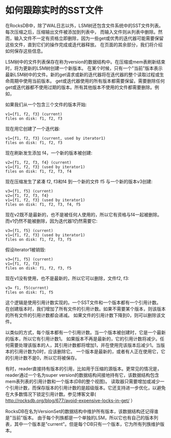 # 如何跟踪实时的SST文件

在RocksDB中，除了WAL日志以外，LSM树还包含文件系统中的SST文件列表。每次压缩之后，压缩输出文件被添加到列表中，
而输入文件则从列表中删除。然而，输入文件不一定有资格立即删除，因为一些get或优秀的迭代器可能需要保留这些文件，直到它们的操作完成或迭代器释放。
在页面的其余部分，我们将介绍如何保存这些信息。

LSM树中的文件列表保存在称为version的数据结构中。在压缩或mem表刷新结束时，将为更新的LSM树创建一个新版本。
在某个时候，只有一个"当前"版本表示最新LSM树中的文件。新的get请求或新的迭代器将在迭代器的整个读取过程或生命周期中使用当前版本。
get或迭代器使用的所有版本都需要保留。需要删除任何get或迭代器都不使用过期的版本。所有其他版本不使用的文件都需要删除。例如，

如果我们从一个包含三个文件的版本开始:

    v1={f1, f2, f3} (current)
    files on disk: f1, f2, f3
    
现在用它创建了一个迭代器:

    v1={f1, f2, f3} (current, used by iterator1)
    files on disk: f1, f2, f3
    
现在刷新发生添加 f4，一个新的版本被创建:

    v2={f1, f2, f3, f4} (current)
    v1={f1, f2, f3} (used by iterator1)
    files on disk: f1, f2, f3, f4
    
现在压缩发生了紧凑 f2, f3和f4 到一个新的文件 f5 与一个新的版本v3创建:

    v3={f1, f5} (current)
    v2={f1, f2, f3, f4}
    v1={f1, f2, f3} (used by iterator1)
    files on disk: f1, f2, f3, f4, f5
    
现在v2既不是最新的，也不是被任何人使用的，所以它有资格与f4一起被删除。而v1仍然不能被删除，因为迭代器1仍然需要它:

    v3={f1, f5} (current)
    v1={f1, f2, f3} (used by iterator1)
    files on disk: f1, f2, f3, f5
    
假设iterator1被销毁:

    v3={f1, f5} (current)
    v1={f1, f2, f3}
    files on disk: f1, f2, f3, f5
    
现在v1没有使用，也不是最新的，所以它可以删除，文件f2, f3:

    v3= f1, f5(current)
    files on disk: f1, f5
    
这个逻辑是使用引用计数实现的。一个SST文件和一个版本都有一个引用计数。
在创建版本时，我们增加了所有文件的引用计数。如果不需要某个版本，则该版本的所有文件的引用计数都会递减。
如果文件的引用计数下降到0，则可以删除该文件。

以类似的方式，每个版本都有一个引用计数。当一个版本被创建时，它是一个最新的版本，所以它有引用计数1。
如果版本不再是最新的，它的引用计数将减少。任何需要处理该版本的人，其引用计数都将增加1，并在使用完该版本后减少1。当版本的引用计数为0时，应该删除它。
一个版本是最新的，或者有人正在使用它，它的引用计数不是0，所以它将被保存。

有时，reader直接持有版本的引用，比如用于压缩的源版本。更常见的情况是，reader通过一个名为super version的数据结构间接地持有它，该数据结构包含mem表列表的引用计数和一个版本(DB的整个视图)。
读取器只需要增加或减少一个引用计数，而保存版本的引用计数的是超级版本。它还支持进一步优化，以避免在大多数情况下锁定引用计数。参见博客文章( http://rocksdb.org/blog/677/avoid-expensive-locks-in-get/ ）

RocksDB在名为VersionSet的数据结构中维护所有版本，该数据结构还记得谁是"当前"版本。
由于每个列族都是一个单独的LSM，所以它也有自己的版本列表，其中一个版本是"current"。但是每个DB只有一个版本，它为所有列族维护版本。

